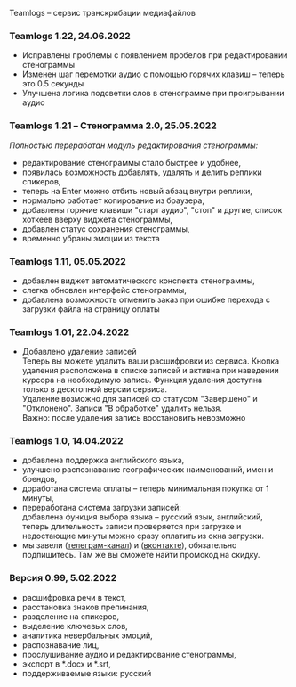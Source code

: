 Teamlogs – сервис транскрибации медиафайлов

### **Teamlogs 1.22,** 24.06.2022

* Исправлены проблемы с появлением пробелов при редактировании стенограммы
* Изменен шаг перемотки аудио с помощью горячих клавиш – теперь это 0.5 секунды
* Улучшена логика подсветки слов в стенограмме при проигрывании аудио

### **Teamlogs 1.21 – Стенограмма 2.0,** 25.05.2022

_Полностью переработан модуль редактирования стенограммы:_
* редактирование стенограммы стало быстрее и удобнее,
* появилась возможность добавлять, удалять и делить реплики спикеров,
* теперь на Enter можно отбить новый абзац внутри реплики,
* нормально работает копирование из браузера,
* добавлены горячие клавиши "старт аудио", "стоп" и другие, список хоткеев вверху виджета стенограммы,
* добавлен статус сохранения стенограммы,
* временно убраны эмоции из текста

### **Teamlogs 1.11,** 05.05.2022

* добавлен виджет автоматического конспекта стенограммы,
* слегка обновлен интерфейс стенограммы,
* добавлена возможность отменить заказ при ошибке перехода с загрузки файла на страницу оплаты

### **Teamlogs 1.01,** 22.04.2022

* Добавлено удаление записей <br>
  Теперь вы можете удалить ваши расшифровки из сервиса. Кнопка удаления расположена в списке записей и активна при наведении курсора на необходимую запись. Функция удаления доступна только в десктопной версии сервиса. <br>
  Удаление возможно для записей со статусом "Завершено" и "Отклонено". Записи "В обработке" удалить нельзя. <br>
  Важно: после удаления запись восстановить невозможно

### **Teamlogs 1.0,** 14.04.2022

* добавлена поддержка английского языка,
* улучшено распознавание географических наименований, имен и брендов,
* доработана система оплаты – теперь минимальная покупка от 1 минуты,
* переработана система загрузки записей: <br>
  добавлена функция выбора языка – русский язык, английский, <br>
  теперь длительность записи проверяется при загрузке и недостающие минуты можно сразу оплатить из окна загрузки.
* мы завели (<a href="https://t.me/teamlogs" target="_blank">телеграм-канал</a>) и (<a href="https://vk.com/teamlogs" target="_blank">вконтакте</a>), обязательно подпишитесь. Там же вы сможете найти промокод на скидку.

### **Версия 0.99,** 5.02.2022

* расшифровка речи в текст,
* расстановка знаков препинания,
* разделение на спикеров,
* выделение ключевых слов,
* аналитика невербальных эмоций,
* распознавание лиц,
* прослушивание аудио и редактирование стенограммы, 
* экспорт в *.docx и *.srt,
* поддерживаемые языки: русский